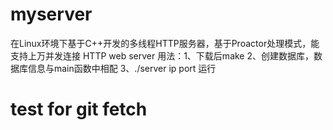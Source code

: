 # myserver
在Linux环境下基于C++开发的多线程HTTP服务器，基于Proactor处理模式，能支持上万并发连接
HTTP web server
用法：1、下载后make
2、创建数据库，数据库信息与main函数中相配
3、./server ip port 运行
# test for git fetch